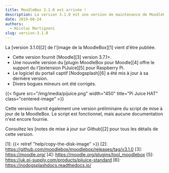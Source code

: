 ```yaml
---
title: MoodleBox 3.1.0 est arrivée !
description: La version 3.1.0 est une version de maintenance de MoodleBox. Elle supporte l'extension PiJuice pour Raspberry Pi et Moodle 3.7.1+.
date: 2019-08-24
authors:
  - Nicolas Martignoni
slug: version-3.1.0
---
```


La [version 3.1.0][2] de l'[image  de la MoodleBox][1] vient d'être publiée.

  - Cette version fournit [Moodle][3] version 3.7.1+.
  - Une nouvelle version du [plugin MoodleBox pour Moodle][4] offre le support du l'[extension PiJuice][5] pour Raspberry Pi.
  - Le logiciel du portail captif [Nodogsplash][6] a été mis à jour à sa dernière version.
  - Divers bogues mineurs ont été corrigés.

{{< figure src="/img/media/pijuice.png" width="450" title="Pi Juice HAT" class="centered-image" >}}

Cette version fournit également une version préliminaire du script de mise à jour de la MoodleBox. Le script est fonctionnel, mais aucune documentation n'est encore fournie.

Consultez les [notes de mise à jour sur Github][2] pour tous les détails de cette version.

 [1]: {{< relref "help/copy-the-disk-image" >}}
 [2]: https://github.com/moodlebox/moodlebox/releases/tag/v3.1.0
 [3]: https://moodle.org/
 [4]: https://moodle.org/plugins/tool_moodlebox
 [5]: https://uk.pi-supply.com/products/pijuice-standard
 [6]: https://nodogsplashdocs.readthedocs.io/

